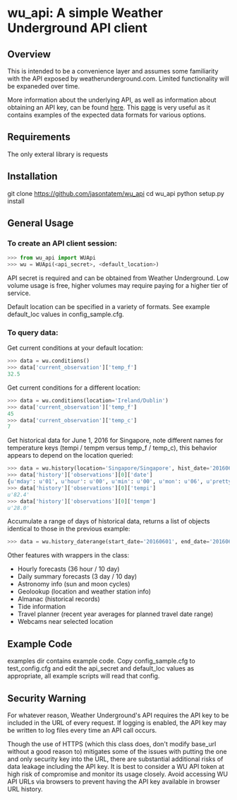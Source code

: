 # wu_api: A simple Weather Underground API client

## Overview

This is intended to be a convenience layer and assumes some familiarity with the API exposed by weatherunderground.com.  Limited functionality will be expaneded over time.

More information about the underlying API, as well as information about obtaining an API key, can be found [here](https://www.wunderground.com/weather/api/). This [page](https://www.wunderground.com/weather/api/d/docs?d=data/index&MR=1) is very useful as it contains examples of the expected data formats for various options.

## Requirements

The only exteral library is requests

## Installation

git clone https://github.com/jasontatem/wu_api
cd wu_api
python setup.py install

## General Usage

### To create an API client session:
```python
>>> from wu_api import WUApi
>>> wu = WUApi(<api_secret>, <default_location>)
```

API secret is required and can be obtained from Weather Underground.  Low volume usage is free, higher volumes may require paying for a higher tier of service.

Default location can be specified in a variety of formats.  See example default_loc values in config_sample.cfg. 

### To query data:

Get current conditions at your default location: 
```python
>>> data = wu.conditions()
>>> data['current_observation']['temp_f']
32.5
```

Get current conditions for a different location:
```python
>>> data = wu.conditions(location='Ireland/Dublin')
>>> data['current_observation']['temp_f']
45
>>> data['current_observation']['temp_c']
7
```

Get historical data for June 1, 2016 for Singapore, note different names for temperature keys (tempi / tempm versus temp_f / temp_c), this behavior appears to depend on the location queried:
```python
>>> data = wu.history(location='Singapore/Singapore', hist_date='20160601')
>>> data['history']['observations'][0]['date']
{u'mday': u'01', u'hour': u'00', u'min': u'00', u'mon': u'06', u'pretty': u'12:00 AM SGT on June 01, 2016', u'year': u'2016', u'tzname': u'Asia/Singapore'}
>>> data['history']['observations'][0]['tempi']
u'82.4'
>>> data['history']['observations'][0]['tempm']
u'28.0'
```

Accumulate a range of days of historical data, returns a list of objects identical to those in the previous example:
```python
>>> data = wu.history_daterange(start_date='20160601', end_date='20160608')
```

Other features with wrappers in the class:
* Hourly forecasts (36 hour / 10 day)
* Daily summary forecasts (3 day / 10 day)
* Astronomy info (sun and moon cycles)
* Geolookup (location and weather station info)
* Almanac (historical records)
* Tide information
* Travel planner (recent year averages for planned travel date range)
* Webcams near selected location 

## Example Code

examples dir contains example code.  Copy config_sample.cfg to test_config.cfg and edit the api_secret and default_loc values as appropriate, all example scripts will read that config.

## Security Warning

For whatever reason, Weather Underground's API requires the API key to be included in the URL of every request.  If logging is enabled, the API key may be written to log files every time an API call occurs.

Though the use of HTTPS (which this class does, don't modify base_url without a good reason to) mitigates some of the issues with putting the one and only security key into the URL, there are substantial additional risks of data leakage including the API key.  It is best to consider a WU API token at high risk of compromise and monitor its usage closely.  Avoid accessing WU API URLs via browsers to prevent having the API key available in browser URL history. 
